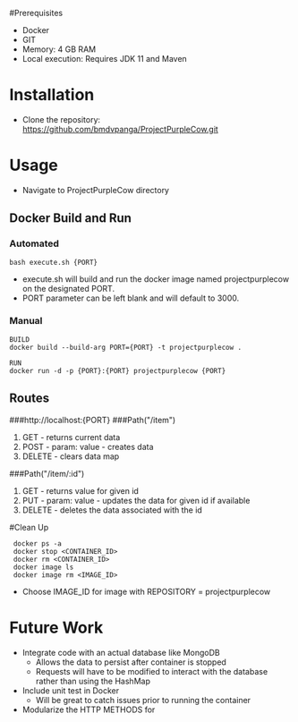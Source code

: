 #Prerequisites
* Docker
* GIT
* Memory: 4 GB RAM
* Local execution: Requires JDK 11 and Maven

# Installation
* Clone the repository:
  https://github.com/bmdvpanga/ProjectPurpleCow.git

# Usage
* Navigate to ProjectPurpleCow directory

## Docker Build and Run
### Automated
```mermaid
bash execute.sh {PORT}
```
* execute.sh will build and run the docker image named projectpurplecow on the designated PORT.
* PORT parameter can be left blank and will default to 3000.

### Manual
```mermaid
BUILD
docker build --build-arg PORT={PORT} -t projectpurplecow .

RUN
docker run -d -p {PORT}:{PORT} projectpurplecow {PORT}
```

## Routes
###http://localhost:{PORT}
###Path("/item")
1. GET - returns current data 
2. POST - param: value - creates data
3. DELETE - clears data map

###Path("/item/:id")
1. GET - returns value for given id
2. PUT - param: value - updates the data for given id if available
3. DELETE - deletes the data associated with the id

#Clean Up
```mermaid
 docker ps -a
 docker stop <CONTAINER_ID>
 docker rm <CONTAINER_ID>
 docker image ls
 docker image rm <IMAGE_ID>
```

* Choose IMAGE_ID for image with REPOSITORY = projectpurplecow
    
# Future Work
* Integrate code with an actual database like MongoDB
    * Allows the data to persist after container is stopped
    * Requests will have to be modified to interact with the database rather than using the HashMap
* Include unit test in Docker
    * Will be great to catch issues prior to running the container
* Modularize the HTTP METHODS for 